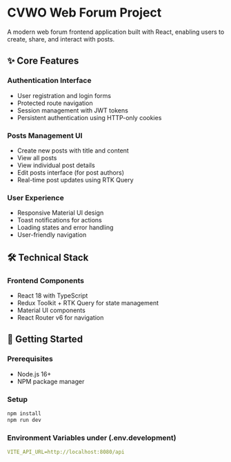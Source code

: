 # CVWO Web Forum Project

A modern web forum frontend application built with React, enabling users to create, share, and interact with posts.

## ✨ Core Features

### Authentication Interface

- User registration and login forms
- Protected route navigation
- Session management with JWT tokens
- Persistent authentication using HTTP-only cookies

### Posts Management UI

- Create new posts with title and content
- View all posts
- View individual post details
- Edit posts interface (for post authors)
- Real-time post updates using RTK Query

### User Experience

- Responsive Material UI design
- Toast notifications for actions
- Loading states and error handling
- User-friendly navigation

## 🛠️ Technical Stack

### Frontend Components

- React 18 with TypeScript
- Redux Toolkit + RTK Query for state management
- Material UI components
- React Router v6 for navigation

## 🚀 Getting Started

### Prerequisites

- Node.js 16+
- NPM package manager

### Setup

```bash
npm install
npm run dev
```

### Environment Variables under (.env.development)

```yaml
VITE_API_URL=http://localhost:8080/api
```
